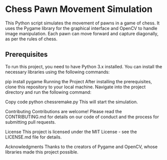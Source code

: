 # Chess Pawn Movement Simulation

This Python script simulates the movement of pawns in a game of chess. It uses the Pygame library for the graphical interface and OpenCV to handle image manipulation. Each pawn can move forward and capture diagonally, as per the rules of chess.

## Prerequisites

To run this project, you need to have Python 3.x installed. You can install the necessary libraries using the following commands:

pip install pygame
Running the Project
After installing the prerequisites, clone this repository to your local machine. Navigate into the project directory and run the following command:

Copy code
python chessremake.py
This will start the simulation.

Contributing
Contributions are welcome! Please read the CONTRIBUTING.md for details on our code of conduct and the process for submitting pull requests.

License
This project is licensed under the MIT License - see the LICENSE.md file for details.

Acknowledgments
Thanks to the creators of Pygame and OpenCV, whose libraries made this project possible.

